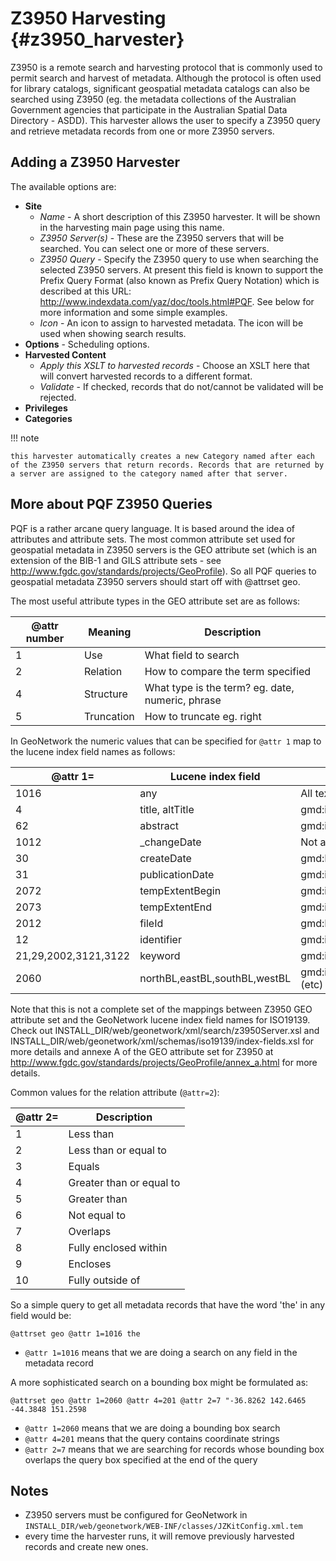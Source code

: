 # Z3950 Harvesting {#z3950_harvester}

Z3950 is a remote search and harvesting protocol that is commonly used to permit search and harvest of metadata. Although the protocol is often used for library catalogs, significant geospatial metadata catalogs can also be searched using Z3950 (eg. the metadata collections of the Australian Government agencies that participate in the Australian Spatial Data Directory - ASDD). This harvester allows the user to specify a Z3950 query and retrieve metadata records from one or more Z3950 servers.

## Adding a Z3950 Harvester

The available options are:

-   **Site**
    -   *Name* - A short description of this Z3950 harvester. It will be shown in the harvesting main page using this name.
    -   *Z3950 Server(s)* - These are the Z3950 servers that will be searched. You can select one or more of these servers.
    -   *Z3950 Query* - Specify the Z3950 query to use when searching the selected Z3950 servers. At present this field is known to support the Prefix Query Format (also known as Prefix Query Notation) which is described at this URL: <http://www.indexdata.com/yaz/doc/tools.html#PQF>. See below for more information and some simple examples.
    -   *Icon* - An icon to assign to harvested metadata. The icon will be used when showing search results.
-   **Options** - Scheduling options.
-   **Harvested Content**
    -   *Apply this XSLT to harvested records* - Choose an XSLT here that will convert harvested records to a different format.
    -   *Validate* - If checked, records that do not/cannot be validated will be rejected.
-   **Privileges**
-   **Categories**

!!! note

    this harvester automatically creates a new Category named after each of the Z3950 servers that return records. Records that are returned by a server are assigned to the category named after that server.


## More about PQF Z3950 Queries

PQF is a rather arcane query language. It is based around the idea of attributes and attribute sets. The most common attribute set used for geospatial metadata in Z3950 servers is the GEO attribute set (which is an extension of the BIB-1 and GILS attribute sets - see <http://www.fgdc.gov/standards/projects/GeoProfile>). So all PQF queries to geospatial metadata Z3950 servers should start off with @attrset geo.

The most useful attribute types in the GEO attribute set are as follows:

| @attr number | Meaning    | Description                                      |
|---------------|------------|--------------------------------------------------|
| 1             | Use        | What field to search                             |
| 2             | Relation   | How to compare the term specified                |
| 4             | Structure  | What type is the term? eg. date, numeric, phrase |
| 5             | Truncation | How to truncate eg. right                        |

In GeoNetwork the numeric values that can be specified for `@attr 1` map to the lucene index field names as follows:

| @attr 1=            | Lucene index field            | ISO19139 element                                                                                            |
|----------------------|-------------------------------|-------------------------------------------------------------------------------------------------------------|
| 1016                 | any                           | All text from all metadata elements                                                                         |
| 4                    | title, altTitle               | gmd:identificationInfo//gmd:citation//gmd:title/gco:CharacterString                                         |
| 62                   | abstract                      | gmd:identificationInfo//gmd:abstract/gco:CharacterString                                                    |
| 1012                 | _changeDate                  | Not a metadata element (maintained by GeoNetwork)                                                           |
| 30                   | createDate                    | gmd:MD_Metadata/gmd:dateStamp/gco:Date                                                                      |
| 31                   | publicationDate               | gmd:identificationInfo//gmd:citation//gmd:date/gmd:<CI_DateCode/@codeListValue>='publication'             |
| 2072                 | tempExtentBegin               | gmd:identificationInfo//gmd:extent//gmd:temporalElement//gml:begin(Position)                                |
| 2073                 | tempExtentEnd                 | gmd:identificationInfo//gmd:extent//gmd:temporalElement//gml:end(Position)                                  |
| 2012                 | fileId                        | gmd:MD_Metadata/gmd:fileIdentifier/*                                                                       |
| 12                   | identifier                    | gmd:identificationInfo//gmd:citation//gmd:identifier//gmd:code/*                                           |
| 21,29,2002,3121,3122 | keyword                       | gmd:identificationInfo//gmd:keyword/*                                                                      |
| 2060                 | northBL,eastBL,southBL,westBL | gmd:identificationInfo//gmd:extent//gmd:EX_GeographicBoundingBox/gmd:westBoundLongitude*/gco:Decimal (etc) |

Note that this is not a complete set of the mappings between Z3950 GEO attribute set and the GeoNetwork lucene index field names for ISO19139. Check out INSTALL_DIR/web/geonetwork/xml/search/z3950Server.xsl and INSTALL_DIR/web/geonetwork/xml/schemas/iso19139/index-fields.xsl for more details and annexe A of the GEO attribute set for Z3950 at <http://www.fgdc.gov/standards/projects/GeoProfile/annex_a.html> for more details.

Common values for the relation attribute (`@attr=2`):

| @attr 2= | Description              |
|-----------|--------------------------|
| 1         | Less than                |
| 2         | Less than or equal to    |
| 3         | Equals                   |
| 4         | Greater than or equal to |
| 5         | Greater than             |
| 6         | Not equal to             |
| 7         | Overlaps                 |
| 8         | Fully enclosed within    |
| 9         | Encloses                 |
| 10        | Fully outside of         |

So a simple query to get all metadata records that have the word 'the' in any field would be:

`@attrset geo @attr 1=1016 the`

-   `@attr 1=1016` means that we are doing a search on any field in the metadata record

A more sophisticated search on a bounding box might be formulated as:

`@attrset geo @attr 1=2060 @attr 4=201 @attr 2=7 "-36.8262 142.6465 -44.3848 151.2598`

-   `@attr 1=2060` means that we are doing a bounding box search
-   `@attr 4=201` means that the query contains coordinate strings
-   `@attr 2=7` means that we are searching for records whose bounding box overlaps the query box specified at the end of the query

## Notes

-   Z3950 servers must be configured for GeoNetwork in `INSTALL_DIR/web/geonetwork/WEB-INF/classes/JZKitConfig.xml.tem`
-   every time the harvester runs, it will remove previously harvested records and create new ones.

